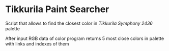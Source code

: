 # Tikkurila Paint Searcher
Script that allows to find the closest color in *Tikkurila Symphony 2436* palette

After input RGB data of color program returns 5 most close colors in palette with links and indexes of them

